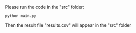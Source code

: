 Please run the code in the "src" folder:

```python
python main.py
```

Then the result file "results.csv" will appear in the "src" folder
